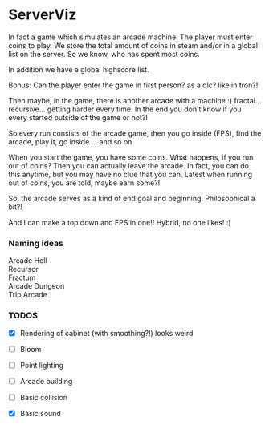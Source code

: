 # ServerViz

In fact a game which simulates an arcade machine. 
The player must enter coins to play. 
We store the total amount of coins in steam and/or in a global list on the server. 
So we know, who has spent most coins. 

In addition we have a global highscore list. 

Bonus: Can the player enter the game in first person? as a dlc? like in tron?!

Then maybe, in the game, there is another arcade with a machine :) 
fractal... recursive... getting harder every time. 
In the end you don't know if you every started outside of the game or not?!

So every run consists of the arcade game, then you go inside (FPS), find the arcade, play it, go inside ... and so on

When you start the game, you have some coins. What happens, if you run out of coins? 
Then you can actually leave the arcade. In fact, you can do this anytime, but you may have no clue
that you can. 
Latest when running out of coins, you are told, maybe earn some?!

So, the arcade serves as a kind of end goal and beginning. Philosophical a bit?!

And I can make a top down and FPS in one!! Hybrid, no one likes! :) 


### Naming ideas

Arcade Hell\
Recursor\
Fractum\
Arcade Dungeon\
Trip Arcade



### TODOS

-[x] Rendering of cabinet (with smoothing?!) looks weird
-[ ] Bloom
-[ ] Point lighting
-[ ] Arcade building
-[ ] Basic collision
-[x] Basic sound




